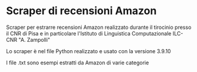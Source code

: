 # Scraper di recensioni Amazon
Scraper per estrarre recensioni Amazon realizzato durante il tirocinio presso il CNR di Pisa e in particolare l'Istituto di Linguistica Computazionale ILC-CNR "A. Zampolli"

Lo scraper è nel file Python realizzato e usato con la versione 3.9.10

I file .txt sono esempi estratti da Amazon di varie categorie
